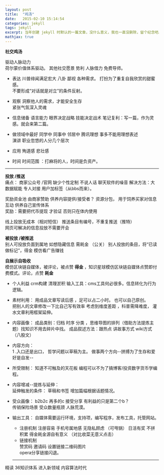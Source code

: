 ```yaml
---
layout: post
title:  "鸡汤"
date:   2015-02-10 15:14:54
categories: jekyll
tags: jekyll
excerpt: 当年创建 jekyll 时默认的一篇文章，没什么意义，我也一直没删除，留个纪念吧。
mathjax: true
---
```


**社交鸡汤**

驱动人脉动力  
荷尔蒙价值体系驱动。  其他社交愿景 势利 人脉借力 免费导师。  

- 表达
川普绯闻满足宏大 八卦 鄙视 各种需求。
打扮为了重复自我欣赏的甜蜜感。  
不要形成“对话就是对立”的条件反射。  

- 观察
洞察他人的需求，才能安全生存    
紧张气氛深入灵魂  

 - 信息储备 语言能力
 眼界决定战略 技能决定战术
 笔记复利：写一篇，作为灵感。就会来第二篇。

-  做领域中最好  同学中 同事中 邻居中
腾讯理想  事多不能用理想表述  
演讲 职业忽悠的人分几个层次

- 应用
殉道感 悲壮感

- 时间
时间范围 ：打麻将的人，时间是负资产。  
---
**投放 /推送**   
 痛点：
商家公众号 /官网 缺少个性定制 不说人话 聊天软件的噪音
解决方法：大数据赋能  专人对接  用户加标签（从bbs而来）。

奖励资金池  由商家赞助   供养内容提供/接受者？
资源分包， 用于饲养买家对信息互动 供养自己宣传体系     
奖励：需要把代币提现 才验证   否则只在体内使用   

线上投放无成本（相对短信） 推送条目有编号，不重复推送（推特）   
网页可解决的信息投放不需要开会

**被投放  /被推送**  
别人可投放负面到属地 如想隐藏信息 需耗金  （公关）
别人投放的条目，将“已读做标记”，得金  模仿看广告赚钱  

**自展示自吸收**    
模仿区块链自媒体，被评论，被点赞 **得金**  ，知识星球模仿区块链自媒体点赞即付费模式。评论，点赞 **耗金**
 - 个人利益
crm构建 清理淤积
输入工具：cms工具何必很多。信息转化为行为逻辑。  
- 素材利用：
   用成品文章写读后感 ，足可以占二小时。 也可以自己原创。   
把别人的文章修改一下比自己写有效率
考虑到维度差距 ，科普需降难度， 灌水文章利用框架延伸。
 - 内容画像：
成品类别：归档 时序 分类 ，思维导图的排列（借助方法提炼主题）找知识不用去碎片中找。
成品叙述方法：跟热点 讲故事方式  wiki方式（八股文）

- 内容方向：  
   1 .入口还是出口， 哲学问题以草稿为主。  做事两个方向--拼搏为了生存和爱好是自发--   
- 所受限制：
知道不可触及的天花板  编程可以不为了搞博客/投资数字货币学编程。  
- 内容增减--提炼与延伸：  
  延伸触发的条件： 草稿和书签  增加篇幅根据话题情况。

- 受众画像：
b2b2c 再多的c 接受分享 有利益的只是第二个b？    
传销保险场景  受众数量瓶颈 人脉荒漠。    

- 输出工具：
自媒体需要运行环境，支持项，编写程序，发布工具，托管网站。

  -  注册机制
 注册容易 手机号属地感 无隐私顾虑 （可甩锅）
  日活有奖 不拼积累  得金耗金源自有意义 （对比收菜无意义点击）
  - 链接机制  
  赞赏码  邀请码  设置链接二维码图片  
  opera分享链接闪退。  

  ---
精读   36知识体系 进入新领域 内容算法时代 
